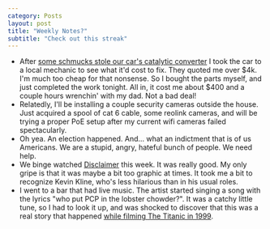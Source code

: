 ```yaml
---
category: Posts
layout: post
title: "Weekly Notes?"
subtitle: "Check out this streak"
---
```

- After [some schmucks stole our car's catalytic
  converter](http://lee.ourand.me/posts/2024/11/01/biannual-notes) I took the
  car to a local mechanic to see what it'd cost to fix. They quoted me over
  $4k. I'm much too cheap for that nonsense. So I bought the parts myself, and
  just completed the work tonight. All in, it cost me about $400 and a couple
  hours wrenchin' with my dad. Not a bad deal!
- Relatedly, I'll be installing a couple security cameras outside the house.
  Just acquired a spool of cat 6 cable, some reolink cameras, and will be
  trying a proper PoE setup after my current wifi cameras failed spectacularly. 
- Oh yea. An election happened. And... what an indictment that is of us
  Americans. We are a stupid, angry, hateful bunch of people. We need help.
- We binge watched
  [Disclaimer](https://en.wikipedia.org/wiki/Disclaimer_(TV_series)) this week.
  It was really good. My only gripe is that it was maybe a bit too graphic at
  times. It took me a bit to recognize Kevin Kline, who's less hilarious than
  in his usual roles.
- I went to a bar that had live music. The artist started singing a song with
  the lyrics "who put PCP in the lobster chowder?". It was a catchy little
  tune, so I had to look it up, and was shocked to discover that this was a
  real story that happened [while filming The Titanic in
  1999](https://www.vulture.com/2022/12/25-years-later-no-one-knows-who-spiked-the-titanic-chowder.html). 

